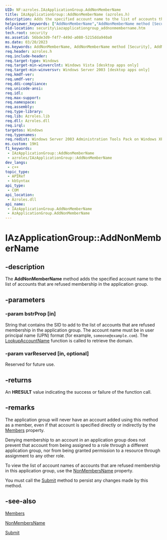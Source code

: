 ```yaml
---
UID: NF:azroles.IAzApplicationGroup.AddNonMemberName
title: IAzApplicationGroup::AddNonMemberName (azroles.h)
description: Adds the specified account name to the list of accounts that are refused membership in the application group.
helpviewer_keywords: ["AddNonMemberName","AddNonMemberName method [Security]","AddNonMemberName method [Security]","AzApplicationGroup object","AddNonMemberName method [Security]","IAzApplicationGroup interface","AzApplicationGroup object [Security]","AddNonMemberName method","IAzApplicationGroup interface [Security]","AddNonMemberName method","IAzApplicationGroup.AddNonMemberName","IAzApplicationGroup::AddNonMemberName","azroles/IAzApplicationGroup::AddNonMemberName","security.iazapplicationgroup_addnonmembername"]
old-location: security\iazapplicationgroup_addnonmembername.htm
tech.root: security
ms.assetid: 56bde3d9-f4f7-449d-a080-5215dda940a0
ms.date: 03/20/2023
ms.keywords: AddNonMemberName, AddNonMemberName method [Security], AddNonMemberName method [Security],AzApplicationGroup object, AddNonMemberName method [Security],IAzApplicationGroup interface, AzApplicationGroup object [Security],AddNonMemberName method, IAzApplicationGroup interface [Security],AddNonMemberName method, IAzApplicationGroup.AddNonMemberName, IAzApplicationGroup::AddNonMemberName, azroles/IAzApplicationGroup::AddNonMemberName, security.iazapplicationgroup_addnonmembername
req.header: azroles.h
req.include-header: 
req.target-type: Windows
req.target-min-winverclnt: Windows Vista [desktop apps only]
req.target-min-winversvr: Windows Server 2003 [desktop apps only]
req.kmdf-ver: 
req.umdf-ver: 
req.ddi-compliance: 
req.unicode-ansi: 
req.idl: 
req.max-support: 
req.namespace: 
req.assembly: 
req.type-library: 
req.lib: Azroles.lib
req.dll: Azroles.dll
req.irql: 
targetos: Windows
req.typenames: 
req.redist: Windows Server 2003 Administration Tools Pack on Windows XP
ms.custom: 19H1
f1_keywords:
 - IAzApplicationGroup::AddNonMemberName
 - azroles/IAzApplicationGroup::AddNonMemberName
dev_langs:
 - c++
topic_type:
 - APIRef
 - kbSyntax
api_type:
 - COM
api_location:
 - Azroles.dll
api_name:
 - IAzApplicationGroup.AddNonMemberName
 - AzApplicationGroup.AddNonMemberName
---
```


# IAzApplicationGroup::AddNonMemberName

## -description

The **AddNonMemberName** method adds the specified account name to the list of accounts that are refused membership in the application group.

## -parameters

### -param bstrProp [in]

String that contains the SID to add to the list of accounts that are refused membership in the application group. The account name must be in user principal name (UPN) format (for example, `someone@example.com`). The [LookupAccountName](/windows/win32/api/winbase/nf-winbase-lookupaccountnamea) function is called to retrieve the domain.

### -param varReserved [in, optional]

Reserved for future use.

## -returns

An **HRESULT** value indicating the success or failure of the function call.

## -remarks

The application group will never have an  account added using this method as a member, even if that account is specified directly or indirectly by the [Members](nf-azroles-iazapplicationgroup-get_members.md) property.

Denying membership to an account in an application group does not prevent that account from being assigned to a role through a different application group, nor from being granted permission to a resource through assignment to any other role.

To view the list of account names of  accounts that are refused membership in this application group, use the [NonMembersName](nf-azroles-iazapplicationgroup-get_nonmembersname.md) property.

You must call the [Submit](nf-azroles-iazapplicationgroup-submit.md) method to persist any changes made by this method.

## -see-also

[Members](nf-azroles-iazapplicationgroup-get_members.md)

[NonMembersName](nf-azroles-iazapplicationgroup-get_nonmembersname.md)

[Submit](nf-azroles-iazapplicationgroup-submit.md)

